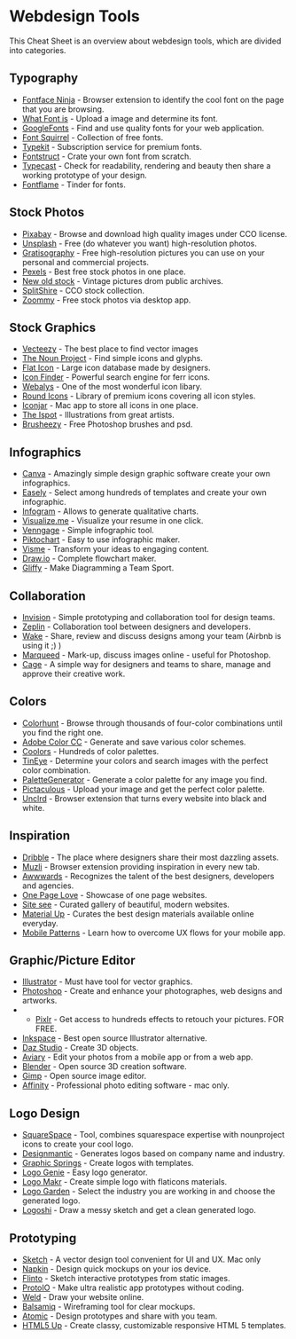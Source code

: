 # Webdesign Tools

This Cheat Sheet is an overview about webdesign tools, which are divided into categories.

## Typography

* [Fontface Ninja](http://fontface.ninja/) - Browser extension to identify the cool font on the page that you are browsing.
* [What Font is](http://www.whatfontis.com/) - Upload a image and determine its font.
* [GoogleFonts](https://fonts.google.com/) - Find and use quality fonts for your web application.
* [Font Squirrel](https://www.fontsquirrel.com/) - Collection of free fonts.
* [Typekit](https://typekit.com/) - Subscription service for premium fonts.
* [Fontstruct](http://fontstruct.com/) - Crate your own font from scratch.
* [Typecast](http://typecast.com/) - Check for readability, rendering and beauty then share a working prototype of your design.
* [Fontflame](http://fontflame.com/) - Tinder for fonts.

## Stock Photos

* [Pixabay](https://pixabay.com/) - Browse and download high quality images under CCO license.
* [Unsplash](https://unsplash.com/) - Free (do whatever you want) high-resolution photos.
* [Gratisography](http://gratisography.com/) - Free high-resolution pictures you can use on your personal and commercial projects.
* [Pexels](https://www.pexels.com/) - Best free stock photos in one place.
* [New old stock](http://nos.twnsnd.co/) - Vintage pictures drom public archives.
* [SplitShire](http://www.splitshire.com/) - CCO stock collection.
* [Zoommy](https://zoommyapp.com/) - Free stock photos via desktop app.

## Stock Graphics

* [Vecteezy](https://www.vecteezy.com/) - The best place to find vector images
* [The Noun Project](https://thenounproject.com/) - Find simple icons and glyphs.
* [Flat Icon](http://www.flaticon.com/) - Large icon database made by designers.
* [Icon Finder](https://www.iconfinder.com/) - Powerful search engine for ferr icons.
* [Webalys](http://www.webalys.com/) - One of the most wonderful icon libary.
* [Round Icons](http://roundicons.com/) -  Library of premium icons covering all icon styles.
* [Iconjar](http://geticonjar.com/) - Mac app to store all icons in one place.
* [The Ispot](https://theispot.com/) - Illustrations from great artists.
* [Brusheezy](https://www.brusheezy.com/) - Free Photoshop brushes and psd. 

## Infographics

* [Canva](https://www.canva.com) - Amazingly simple design graphic software create your own infographics.
* [Easely](https://www.easel.ly/) - Select among hundreds of templates and create your own infographic.
* [Infogram](https://infogr.am/) - Allows to generate qualitative charts.
* [Visualize.me](http://vizualize.me/) - Visualize your resume in one click.
* [Venngage](https://venngage.com/) - Simple infographic tool.
* [Piktochart](https://piktochart.com/) - Easy to use infographic maker.
* [Visme](http://www.visme.co/) - Transform your ideas to engaging content.
* [Draw.io](https://www.draw.io/) - Complete flowchart maker.
* [Gliffy](https://www.gliffy.com/) - Make Diagramming a Team Sport.

## Collaboration

* [Invision](https://www.invisionapp.com/) - Simple prototyping and collaboration tool for design teams.
* [Zeplin](https://zeplin.io/) - Collaboration tool between designers and developers.
* [Wake](https://wake.com/) - Share, review and discuss designs among your team (Airbnb is using it ;) )
* [Marqueed](https://www.marqueed.com/) - Mark-up, discuss images online - useful for Photoshop.
* [Cage](https://cageapp.com/) - A simple way for designers and teams to share, manage and approve their creative work.

## Colors

* [Colorhunt](http://colorhunt.co/) - Browse through thousands of four-color combinations until you find the right one.
* [Adobe Color CC](https://color.adobe.com/) - Generate and save various color schemes.
* [Coolors](https://coolors.co/) - Hundreds of color palettes.
* [TinEye](https://www.tineye.com/) - Determine your colors and search images with the perfect color combination.
* [PaletteGenerator](http://palettegenerator.com/) - Generate a color palette for any image you find.
* [Pictaculous](http://www.pictaculous.com/) - Upload your image and get the perfect color palette.
* [Unclrd](http://www.unclrd.com/) - Browser extension that turns every website into black and white.

## Inspiration

* [Dribble](https://dribbble.com/) - The place where designers share their most dazzling assets.
* [Muzli](http://muz.li/) - Browser extension providing inspiration in every new tab.
* [Awwwards](http://www.awwwards.com/) - Recognizes the talent of the best designers, developers and agencies.
* [One Page Love](https://onepagelove.com/) - Showcase of one page websites.
* [Site see](https://sitesee.co/) - Curated gallery of beautiful, modern websites.
* [Material Up](https://material.uplabs.com/) - Curates the best design materials available online everyday.
* [Mobile Patterns](http://www.mobile-patterns.com/) - Learn how to overcome UX flows for your mobile app.

## Graphic/Picture Editor

* [Illustrator](http://www.adobe.com/de/products/illustrator.html?mv=search&s_kwcid=AL!3085!3!102246925037!b!!g!!adobe%20illustrator&ef_id=V12FuQAAAfRjYxra:20161001194033:s) - Must have tool for vector graphics.
* [Photoshop](http://www.adobe.com/de/products/photoshop/bilder-bearbeiten.html) - Create and enhance your photographes, web designs and artworks.
* * [Pixlr](https://pixlr.com/) - Get access to hundreds effects to retouch your pictures. FOR FREE. 
* [Inkspace](https://inkscape.org/de/) - Best open source Illustrator alternative.
* [Daz Studio](https://www.daz3d.com/get_studio) - Create 3D objects.
* [Aviary](https://aviary.com/) - Edit your photos from a mobile app or from a web app.
* [Blender](https://www.blender.org/) - Open source 3D creation software.
* [Gimp](https://www.gimp.org/) - Open source image editor.
* [Affinity](https://affinity.serif.com/de/photo/) - Professional photo editing software - mac only.

## Logo Design

* [SquareSpace](http://logo.squarespace.com/) - Tool, combines squarespace expertise with nounproject icons to create your cool logo.
* [Designmantic](https://www.designmantic.com/de/) - Generates logos based on company name and industry.
* [Graphic Springs](https://www.graphicsprings.com/) - Create logos with templates.
* [Logo Genie](http://www.logogenie.net/) - Easy logo generator.
* [Logo Makr](https://logomakr.com/) - Create simple logo with flaticons materials.
* [Logo Garden](https://www.logogarden.com/) - Select the industry you are working in and choose  the generated logo.
* [Logoshi](https://www.logoshi.com/) - Draw a messy sketch and get a clean generated logo.	
## Prototyping

* [Sketch](https://www.sketchapp.com/) - A vector design tool convenient for UI and UX. Mac only
* [Napkin](http://designwithnapkin.com/) - Design quick mockups on your ios device.
* [Flinto](https://www.flinto.com/) - Sketch interactive prototypes from static images.
* [ProtoIO](https://proto.io/?gclid=CjwKEAjwvb2_BRCb_s7Yo7_ZlHASJABz6L0jIktFxATW5o1bP8iI3GGI6R6UIKeOJWWI0IW6BlAC1hoCQijw_wcB) - Make ultra realistic app prototypes without coding.
* [Weld](https://www.weld.io/) - Draw your website online.
* [Balsamiq](https://balsamiq.com/) - Wireframing tool for clear mockups.
* [Atomic](https://atomic.io/) - Design prototypes and share with you team.
* [HTML5 Up](https://html5up.net/) - Create classy, customizable responsive HTML 5 templates.
